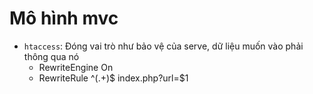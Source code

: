 # Mô hình mvc
- `htaccess`: Đóng vai trò như bảo vệ của serve, dữ liệu muốn vào phải thông qua nó 
    - RewriteEngine On
    - RewriteRule ^(.+)$ index.php?url=$1
